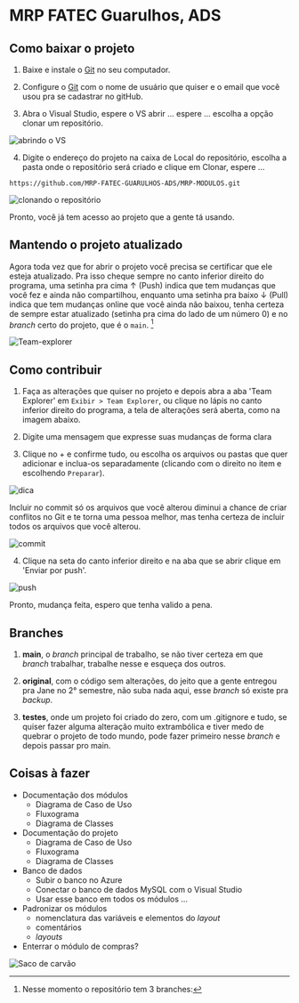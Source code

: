 # MRP FATEC Guarulhos, ADS

## Como baixar o projeto

1. Baixe e instale o [Git](https://git-scm.com/downloads) no seu computador.

2. Configure o [Git](https://git-scm.com/book/pt-br/v2/Come%C3%A7ando-Configura%C3%A7%C3%A3o-Inicial-do-Git) com o nome de usuário que quiser e o email que você usou pra se cadastrar no gitHub.

3. Abra o Visual Studio, espere o VS abrir ... espere ... escolha a opção clonar um repositório.

![abrindo o VS](/img/vs-git1.jpg)

4. Digite o endereço do projeto na caixa de Local do repositório, escolha a pasta onde o repositório será criado e clique em Clonar, espere ...

```
https://github.com/MRP-FATEC-GUARULHOS-ADS/MRP-MODULOS.git
```

![clonando o repositório](/img/vs-git2.jpg)

Pronto, você já tem acesso ao projeto que a gente tá usando.

## Mantendo o projeto atualizado

Agora toda vez que for abrir o projeto você precisa se certificar que ele esteja atualizado. Pra isso cheque sempre no canto inferior direito do programa, uma setinha pra cima ↑ (Push) indica que tem mudanças que você fez e ainda não compartilhou, enquanto uma setinha pra baixo ↓ (Pull) indica que tem mudanças online que você ainda não baixou, tenha certeza de sempre estar atualizado (setinha pra cima do lado de um número 0) e no *branch* certo do projeto, que é o `main`. [^1]

![Team-explorer](/img/vs-git3.jpg)

## Como contribuir

1. Faça as alterações que quiser no projeto e depois abra a aba 'Team Explorer' em `Exibir > Team Explorer`, ou clique no lápis no canto inferior direito do programa, a tela de alterações será aberta, como na imagem abaixo.

2. Digite uma mensagem que expresse suas mudanças de forma clara

3. Clique no + e confirme tudo, ou escolha os arquivos ou pastas que quer adicionar e inclua-os separadamente (clicando com o direito no item e escolhendo `Preparar`).

![dica](/img/dica.png)

Incluir no commit só os arquivos que você alterou diminui a chance de criar conflitos no Git e te torna uma pessoa melhor, mas tenha certeza de incluir todos os arquivos que você alterou.

![commit](/img/vs-git4.jpg)

4. Clique na seta do canto inferior direito e na aba que se abrir clique em 'Enviar por push'.

![push](/img/vs-git5.jpg)

Pronto, mudança feita, espero que tenha valido a pena.

## Branches

[^1]: Nesse momento o repositório tem 3 branches:

1. **main**, o *branch* principal de trabalho, se não tiver certeza em que *branch* trabalhar, trabalhe nesse e esqueça dos outros.

2. **original**, com o código sem alterações, do jeito que a gente entregou pra Jane no 2° semestre, não suba nada aqui, esse *branch* só existe pra *backup*.

3. **testes**, onde um projeto foi criado do zero, com um .gitignore e tudo, se quiser fazer alguma alteração muito extrambólica e tiver medo de quebrar o projeto de todo mundo, pode fazer primeiro nesse *branch* e depois passar pro main.

## Coisas à fazer

- Documentação dos módulos
    - Diagrama de Caso de Uso
    - Fluxograma
    - Diagrama de Classes
- Documentação do projeto
    - Diagrama de Caso de Uso
    - Fluxograma
    - Diagrama de Classes
- Banco de dados
    - Subir o banco no Azure
    - Conectar o banco de dados MySQL com o Visual Studio
    - Usar esse banco em todos os módulos ...
- Padronizar os módulos
    - nomenclatura das variáveis e elementos do *layout*
    - comentários
    - *layouts*
- Enterrar o módulo de compras?

![Saco de carvão](/img/logo.png)
